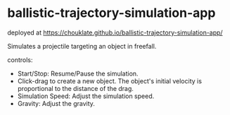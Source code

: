 # ballistic-trajectory-simulation-app

deployed at https://chouklate.github.io/ballistic-trajectory-simulation-app/

Simulates a projectile targeting an object in freefall.

controls:
- Start/Stop: Resume/Pause the simulation.
- Click-drag to create a new object. The object's initial velocity is proportional to the distance of the drag.
- Simulation Speed: Adjust the simulation speed. 
- Gravity: Adjust the gravity.

